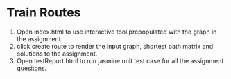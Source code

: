 # Train Routes


1. Open index.html to use interactive tool prepopulated with the graph in the assignment.
2. click create route to render the input graph, shortest path matrix and solutions to the assignment.
3. Open testReport.html to run jasmine unit test case for all the assignment quesitons.

